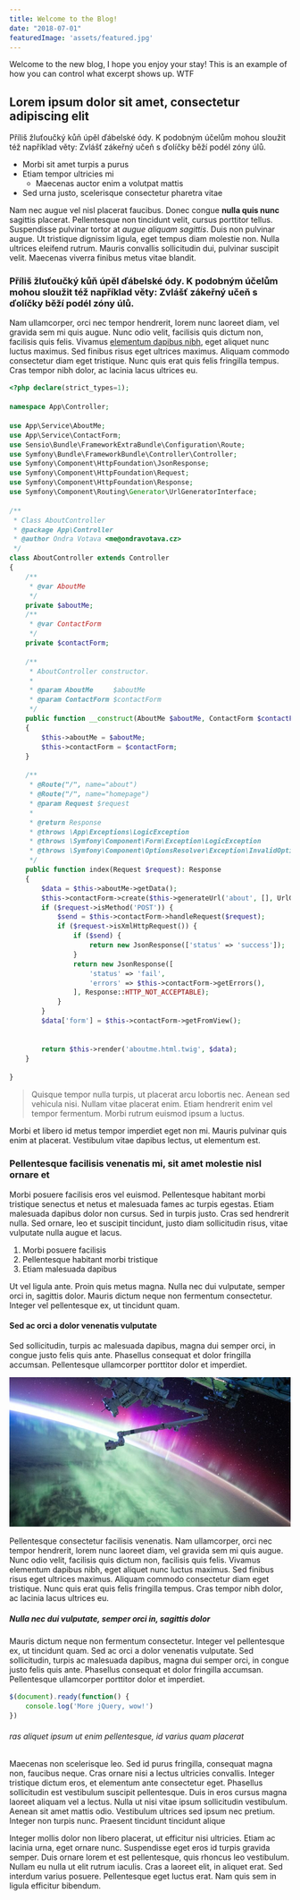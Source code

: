 ```yaml
---
title: Welcome to the Blog!
date: "2018-07-01"
featuredImage: 'assets/featured.jpg'
---
```


Welcome to the new blog, I hope you enjoy your stay! This is an example of how you can control what excerpt shows up. WTF

<!-- end -->

## Lorem ipsum dolor sit amet, consectetur adipiscing elit

Příliš žluťoučký kůň úpěl ďábelské ódy. K podobným účelům mohou sloužit též například věty: Zvlášť zákeřný učeň s ďolíčky běží podél zóny úlů.

*   Morbi sit amet turpis a purus
*   Etiam tempor ultricies mi
    *   Maecenas auctor enim a volutpat mattis
*   Sed urna justo, scelerisque consectetur pharetra vitae

Nam nec augue vel nisl placerat faucibus. Donec congue **nulla quis nunc** sagittis placerat. Pellentesque non tincidunt velit, cursus porttitor tellus. Suspendisse pulvinar tortor at _augue aliquam sagittis_. Duis non pulvinar augue. Ut tristique dignissim ligula, eget tempus diam molestie non. Nulla ultrices eleifend rutrum. Mauris convallis sollicitudin dui, pulvinar suscipit velit. Maecenas viverra finibus metus vitae blandit.

### Příliš žluťoučký kůň úpěl ďábelské ódy. K podobným účelům mohou sloužit též například věty: Zvlášť zákeřný učeň s ďolíčky běží podél zóny úlů.

Nam ullamcorper, orci nec tempor hendrerit, lorem nunc laoreet diam, vel gravida sem mi quis augue. Nunc odio velit, facilisis quis dictum non, facilisis quis felis. Vivamus [elementum dapibus nibh](https://google.com), eget aliquet nunc luctus maximus. Sed finibus risus eget ultrices maximus. Aliquam commodo consectetur diam eget tristique. Nunc quis erat quis felis fringilla tempus. Cras tempor nibh dolor, ac lacinia lacus ultrices eu.
```php
<?php declare(strict_types=1);

namespace App\Controller;

use App\Service\AboutMe;
use App\Service\ContactForm;
use Sensio\Bundle\FrameworkExtraBundle\Configuration\Route;
use Symfony\Bundle\FrameworkBundle\Controller\Controller;
use Symfony\Component\HttpFoundation\JsonResponse;
use Symfony\Component\HttpFoundation\Request;
use Symfony\Component\HttpFoundation\Response;
use Symfony\Component\Routing\Generator\UrlGeneratorInterface;

/**
 * Class AboutController
 * @package App\Controller
 * @author Ondra Votava <me@ondravotava.cz>
 */
class AboutController extends Controller
{
    /**
     * @var AboutMe
     */
    private $aboutMe;
    /**
     * @var ContactForm
     */
    private $contactForm;
    
    /**
     * AboutController constructor.
     *
     * @param AboutMe     $aboutMe
     * @param ContactForm $contactForm
     */
    public function __construct(AboutMe $aboutMe, ContactForm $contactForm)
    {
        $this->aboutMe = $aboutMe;
        $this->contactForm = $contactForm;
    }
    
    /**
     * @Route("/", name="about")
     * @Route("/", name="homepage")
     * @param Request $request
     *
     * @return Response
     * @throws \App\Exceptions\LogicException
     * @throws \Symfony\Component\Form\Exception\LogicException
     * @throws \Symfony\Component\OptionsResolver\Exception\InvalidOptionsException
     */
    public function index(Request $request): Response
    {
        $data = $this->aboutMe->getData();
        $this->contactForm->create($this->generateUrl('about', [], UrlGeneratorInterface::ABSOLUTE_URL));
        if ($request->isMethod('POST')) {
            $send = $this->contactForm->handleRequest($request);
            if ($request->isXmlHttpRequest()) {
                if ($send) {
                    return new JsonResponse(['status' => 'success']);
                }
                return new JsonResponse([
                    'status' => 'fail',
                    'errors' => $this->contactForm->getErrors(),
                ], Response::HTTP_NOT_ACCEPTABLE);
            }
        }
        $data['form'] = $this->contactForm->getFromView();
        
        
        return $this->render('aboutme.html.twig', $data);
    }
    
}

```

> Quisque tempor nulla turpis, ut placerat arcu lobortis nec. Aenean sed vehicula nisi. Nullam vitae placerat enim. Etiam hendrerit enim vel tempor fermentum. Morbi rutrum euismod ipsum a luctus.

Morbi et libero id metus tempor imperdiet eget non mi. Mauris pulvinar quis enim at placerat. Vestibulum vitae dapibus lectus, ut elementum est.

### Pellentesque facilisis venenatis mi, sit amet molestie nisl ornare et

Morbi posuere facilisis eros vel euismod. Pellentesque habitant morbi tristique senectus et netus et malesuada fames ac turpis egestas. Etiam malesuada dapibus dolor non cursus. Sed in turpis justo. Cras sed hendrerit nulla. Sed ornare, leo et suscipit tincidunt, justo diam sollicitudin risus, vitae vulputate nulla augue et lacus.

1.  Morbi posuere facilisis
2.  Pellentesque habitant morbi tristique
3.  Etiam malesuada dapibus

Ut vel ligula ante. Proin quis metus magna. Nulla nec dui vulputate, semper orci in, sagittis dolor. Mauris dictum neque non fermentum consectetur. Integer vel pellentesque ex, ut tincidunt quam.

#### Sed ac orci a dolor venenatis vulputate

Sed sollicitudin, turpis ac malesuada dapibus, magna dui semper orci, in congue justo felis quis ante. Phasellus consequat et dolor fringilla accumsan. Pellentesque ullamcorper porttitor dolor et imperdiet.

![Space](assets/space.jpg)

Pellentesque consectetur facilisis venenatis. Nam ullamcorper, orci nec tempor hendrerit, lorem nunc laoreet diam, vel gravida sem mi quis augue. Nunc odio velit, facilisis quis dictum non, facilisis quis felis. Vivamus elementum dapibus nibh, eget aliquet nunc luctus maximus. Sed finibus risus eget ultrices maximus. Aliquam commodo consectetur diam eget tristique. Nunc quis erat quis felis fringilla tempus. Cras tempor nibh dolor, ac lacinia lacus ultrices eu.

##### Nulla nec dui vulputate, semper orci in, sagittis dolor

Mauris dictum neque non fermentum consectetur. Integer vel pellentesque ex, ut tincidunt quam. Sed ac orci a dolor venenatis vulputate. Sed sollicitudin, turpis ac malesuada dapibus, magna dui semper orci, in congue justo felis quis ante. Phasellus consequat et dolor fringilla accumsan. Pellentesque ullamcorper porttitor dolor et imperdiet.

```javascript
$(document).ready(function() {
    console.log('More jQuery, wow!')
})
```

###### ras aliquet ipsum ut enim pellentesque, id varius quam placerat

Maecenas non scelerisque leo. Sed id purus fringilla, consequat magna non, faucibus neque. Cras ornare nisi a lectus ultricies convallis. Integer tristique dictum eros, et elementum ante consectetur eget. Phasellus sollicitudin est vestibulum suscipit pellentesque. Duis in eros cursus magna laoreet aliquam vel a lectus. Nulla ut nisi vitae ipsum sollicitudin vestibulum. Aenean sit amet mattis odio. Vestibulum ultrices sed ipsum nec pretium. Integer non turpis nunc. Praesent tincidunt tincidunt alique

Integer mollis dolor non libero placerat, ut efficitur nisi ultricies. Etiam ac lacinia urna, eget ornare nunc. Suspendisse eget eros id turpis gravida semper. Duis ornare lorem et est pellentesque, quis rhoncus leo vestibulum. Nullam eu nulla ut elit rutrum iaculis. Cras a laoreet elit, in aliquet erat. Sed interdum varius posuere. Pellentesque eget luctus erat. Nam quis sem in ligula efficitur bibendum.
